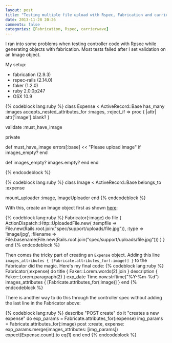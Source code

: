 ```yaml
---
layout: post
title: "Testing multiple file upload with Rspec, Fabrication and carrierwave"
date: 2013-11-28 20:26
comments: false
categories: [Fabrication, Rspec, carrierwave]
---
```


<!-- more -->

I ran into some problems when testing controller code with Rpsec while generating objects with fabrication. Most tests failed after I set validation on an Image object.

My setup:

*  fabrication (2.9.3)
*  rspec-rails (2.14.0)
*  faker (1.2.0)
*  ruby 2.0.0p247
*  OSX 10.9

{% codeblock lang:ruby %}
class Expense < ActiveRecord::Base
  has_many :images
  accepts_nested_attributes_for :images, :reject_if => proc { |attr| attr['image'].blank? }

  validate :must_have_image

  private

  def must_have_image
    errors[:base] << "Please upload image" if images_empty?
  end

  def images_empty?
    images.empty?
  end
end

{% endcodeblock %}

{% codeblock lang:ruby %}
class Image < ActiveRecord::Base
  belongs_to :expense

  mount_uploader :image, ImageUploader
end
{% endcodeblock %}

With this, create an Image object first as shown [here](https://github.com/carrierwaveuploader/carrierwave/wiki/How-to%3A-Use-test-fixtures):

{% codeblock lang:ruby %}
Fabricator(:image) do
  file {
    ActionDispatch::Http::UploadedFile.new(
      :tempfile => File.new(Rails.root.join("spec/support/uploads/file.jpg")),
      :type => 'image/jpg',
      :filename => File.basename(File.new(Rails.root.join("spec/support/uploads/file.jpg")))
    )
  }
end
{% endcodeblock %}

Then comes the tricky part of creating an ```Expense``` object. Adding this line ```images_attributes { [Fabricate.attributes_for(:image)] }``` to the Fabricator did the magic. Here's my final code:
{% codeblock lang:ruby %}
Fabricator(:expense) do
  title { Faker::Lorem.words(2).join }
  description { Faker::Lorem.paragraph(2) }
  exp_date Time.now.strftime("%Y-%m-%d")
  images_attributes { [Fabricate.attributes_for(:image)] }
end
{% endcodeblock %}

There is another way to do this through the controller spec without adding the last line in the Fabricator above:

{% codeblock lang:ruby %}
describe "POST create" do
  it "creates a new expense" do
    exp_params = Fabricate.attributes_for(:expense)
    img_params = Fabricate.attributes_for(:image)
    post :create, expense: exp_params.merge(images_attributes: [img_params])
    expect(Expense.count).to eq(1)
  end
end
{% endcodeblock %}